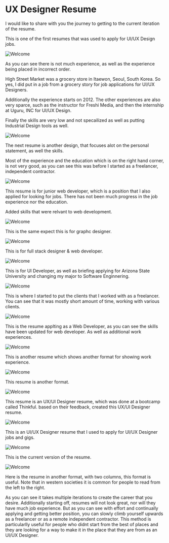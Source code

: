 # UX Designer Resume

I would like to share with you the journey to getting to the current iteration of the resume.

This is one of the first resumes that was used to apply for UI/UX Design jobs.

![Welcome](../../../files/img/resumes/old_res-01.png)

As you can see there is not much experience, as well as the experience being placed in incorrect order.

High Street Market was a grocery store in Itaewon, Seoul, South Korea. So yes, I did put in a job from a grocery story for job applications for UI/UX Designers.

Additionally the experience starts on 2012. The other experiences are also very sparce, such as the instructor for Freshi Media, and then the internship at Uguru, INC for UI/UX Design.

Finally the skills are very low and not specailized as well as putting Industrial Design tools as well.

![Welcome](../../../files/img/resumes/old_res-02.png)

The next resume is another design, that focuses alot on the personal statement, as well the skills.

Most of the experience and the education which is on the right hand corner, is not very good, as you can see this was before I started as a freelancer, independent contractor.

![Welcome](../../../files/img/resumes/old_res-03.png)

This resume is for junior web developer, which is a position that I also applied for looking for jobs. There has not been much progress in the job experience nor the education. 

Added skills that were relvant to web development.

![Welcome](../../../files/img/resumes/old_res-04.png)

This is the same expect this is for graphc designer.

![Welcome](../../../files/img/resumes/old_res-05.png)

This is for full stack designer & web developer.

![Welcome](../../../files/img/resumes/old_res-06.png)

This is for UI Developer, as well as briefing applying for Arizona State University and changing my major to Software Enginnering.

![Welcome](../../../files/img/resumes/old_res-07.png)

This is where I started to put the clients that I worked with as a freelancer. You can see that it was mostly short amount of time, working with various clients.

![Welcome](../../../files/img/resumes/old_res-08.png)

This is the resume applting as a Web Developer, as you can see the skills have been updated for web developer. As well as additional work experiences.

![Welcome](../../../files/img/resumes/old_res-09.png)

This is another resume which shows another format for showing work experience.

![Welcome](../../../files/img/resumes/old_res-10.png)

This resume is another format.

![Welcome](../../../files/img/resumes/old_res-11.png)

This resume is an UX/UI Designer resume, which was done at a bootcamp called Thinkful. based on their feedback, created this UX/UI Designer resume.

![Welcome](../../../files/img/resumes/old_res-12.png)

This is an UI/UX Designer resume that I used to apply for UI/UX Designer jobs and gigs.

![Welcome](../../../files/img/resume.jpg)

This is the current version of the resume.

![Welcome](../../../files/img/resumes/0001.jpg)

Here is the resume in another format, with two columns, this format is useful. Note that in western societies it is common for people to read from the left to the right.

As you can see it takes multiple iterations to create the career that you desire. Additionally starting off, resumes will not look great, nor will they have much job experience. But as you can see with effort and continually applying and getting better position, you can slowly climb yourself upwards as a freelancer or as a remote independent contractor. This method is particularlly useful for people who didnt start from the best of places and they are looking for a way to make it in the place that they are from as an UI/UX Designer. 

